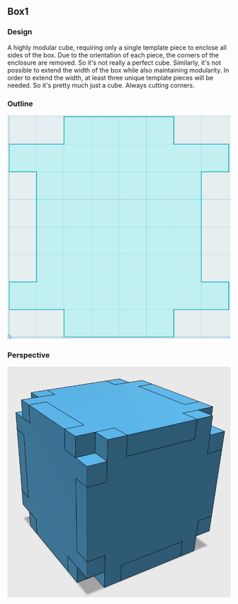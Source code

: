 ## Box1 ##

### Design ###

A highly modular cube, requiring only a single template piece to enclose all sides of the box. Due to the orientation of each piece, the corners of the enclosure are removed. So it's not really a perfect cube. Similarly, it's not possible to extend the width of the box while also maintaining modularity. In order to extend the width, at least three unique template pieces will be needed. So it's pretty much just a cube. Always cutting corners.


### Outline ###

![Outline](Box1_Outline.jpg)


### Perspective ###

![Perspective](Box1_Perspective.jpg)